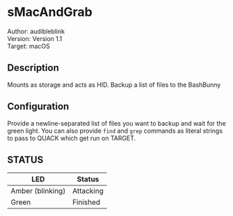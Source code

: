 # sMacAndGrab

Author: audibleblink  
Version: Version 1.1  
Target: macOS  

## Description

Mounts as storage and acts as HID. Backup a list of files to the BashBunny

## Configuration

Provide a newline-separated list of files you want to backup and wait for the green light.
You can also provide `find` and `grep` commands as literal strings to pass to QUACK which get run on TARGET.

## STATUS

| LED              | Status                                |
| ---------------- | ------------------------------------- |
| Amber (blinking) | Attacking                             |
| Green            | Finished                              |

